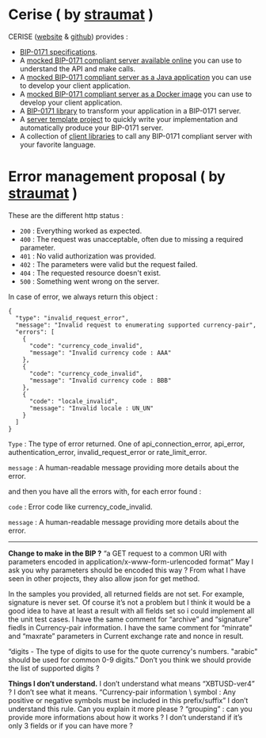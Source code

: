 # Cerise  ( by [straumat](https://github.com/straumat/) )
CERISE ([website](http://www.cerise.tech/) & [github](https://github.com/straumat/cerise)) provides :
 * [BIP-0171 specifications](http://www.cerise.tech/#specifications).
 * A [mocked BIP-0171 compliant server available online](http://api.cerise.tech/swagger-ui.html) you can use to understand the API and make calls.
 * A [mocked BIP-0171 compliant server as a Java application](https://github.com/straumat/cerise-server-mock/) you can use to develop your client application.
 * A [mocked BIP-0171 compliant server as a Docker image](https://hub.docker.com/r/straumat/cerise-server-mock/) you can use to develop your client application.
 * A [BIP-0171 library](https://github.com/straumat/cerise/) to transform your application in a BIP-0171 server.
 * A [server template project](https://github.com/straumat/cerise-server-template) to quickly write your implementation and automatically produce your BIP-0171 server.
 * A collection of [client libraries](http://www.cerise.tech/#clients) to call any BIP-0171 compliant server with your favorite language.

# Error management proposal ( by [straumat](https://github.com/straumat/) )

These are the different http status : 
* `200` : Everything worked as expected.
* `400` : The request was unacceptable, often due to missing a required parameter.
* `401` : No valid authorization was provided.
* `402` : The parameters were valid but the request failed.
* `404` : The requested resource doesn't exist.
* `500` : Something went wrong on the server.

In case of error, we always return this object : 
``` 
{
  "type": "invalid_request_error",
  "message": "Invalid request to enumerating supported currency-pair",
  "errors": [
    {
      "code": "currency_code_invalid",
      "message": "Invalid currency code : AAA"
    },
    {
      "code": "currency_code_invalid",
      "message": "Invalid currency code : BBB"
    },
    {
      "code": "locale_invalid",
      "message": "Invalid locale : UN_UN"
    }
  ]
}
```

`Type` : The type of error returned. One of api_connection_error, api_error, authentication_error, invalid_request_error or rate_limit_error.

`message` : A human-readable message providing more details about the error.

and then you have all the errors with, for each error found : 

`code` : Error code like currency_code_invalid.

`message` : A human-readable message providing more details about the error.

***


**Change to make in the BIP ?**
“a GET request to a common URI with parameters encoded in application/x-www-form-urlencoded format” 
May I ask you why parameters should be encoded this way ? From what I have seen in other projects, they also allow json for get method.

In the samples you provided, all returned fields are not set. For example, signature is never set. Of course it’s not a problem but I think it would be a good idea to have at least a result with all fields set so i could implement all the unit test cases.
I have the same comment for “archive” and “signature” fiedls in Currency-pair information.
I have the same comment for “minrate” and “maxrate” parameters in Current exchange rate and nonce in result.

“digits - The type of digits to use for the quote currency's numbers. "arabic" should be used for common 0-9 digits.” Don’t you think we should provide the list of supported digits ?

**Things I don’t understand.**
I don’t understand what means “XBTUSD-ver4” ? I don’t see what it means.
“Currency-pair information \ symbol : Any positive or negative symbols must be included in this prefix/suffix” I don’t understand this rule. Can you explain it more please ?
“grouping” : can you provide more informations about how it works ? I don’t understand if it’s only 3 fields or if you can have more ?

